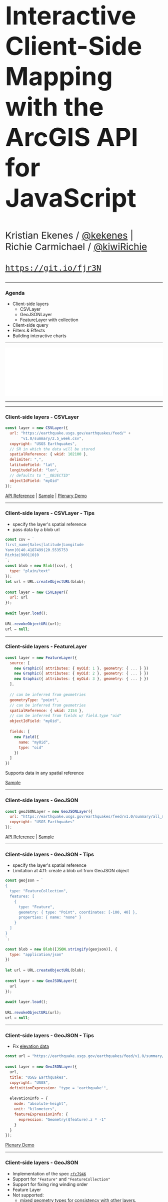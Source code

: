 <!-- .slide: data-background="../../reveal.js/img/2019/uc/bg-1.png" -->

<h1 style="font-size: 80px;">Interactive Client-Side Mapping with the ArcGIS API for JavaScript</h1>
<p style="font-size: 30px;">Kristian Ekenes / <a href="https://github.com/kekenes">@kekenes</a> | Richie Carmichael / <a href="https://github.com/kiwiRichie">@kiwiRichie</a></p>
<p style="font-size: 30px;"><a href="https://git.io/fjr3N"><code>https://git.io/fjr3N</code></a></p>

---

<!-- .slide: data-background="../../reveal.js/img/2019/uc/bg-2.png" -->

### Agenda

- Client-side layers
  - CSVLayer
  - GeoJSONLayer
  - FeatureLayer with collection
- Client-side query
- Filters & Effects
- Building interactive charts

---

<!-- .slide: data-background="../../reveal.js/img/2019/uc/bg-3.png" -->
<img src="../../reveal.js/img/esri-science-logo-white.png" style="border: 0px; background:none; box-shadow: none;">

---

<!-- .slide: data-background="../../reveal.js/img/2019/uc/bg-5.png" -->

---

<!-- .slide: data-background="../../reveal.js/img/2019/uc/bg-2.png" -->
### Client-side layers - CSVLayer

```js
const layer = new CSVLayer({
  url: "https://earthquake.usgs.gov/earthquakes/feed/" +
       "v1.0/summary/2.5_week.csv",
  copyright: "USGS Earthquakes",
  // SR in which the data will be stored
  spatialReference: { wkid: 102100 },
  delimiter: ",",
  latitudeField: "lat",
  longitudeField: "lon",
  // defaults to "__OBJECTID"
  objectIdField: "myOid"
});
```

[API Reference](http://bzh.esri.com/javascript/latest/api-reference/esri-layers-CSVLayer.html)
| [Sample](http://bzh.esri.com/javascript/latest/sample-code/layers-csv/index.html)
| [Plenary Demo](https://ycabon.github.io/2018-devsummit-plenary/2-hurricanes.html)

---

<!-- .slide: data-background="../../reveal.js/img/2019/uc/bg-2.png" -->

### Client-side layers - CSVLayer - Tips

- specify the layer's spatial reference
- pass data by a blob url

```js
const csv = `
first_name|Sales|latitude|Longitude
Yann|0|40.4187499|20.5535753
Richie|9001|0|0
`;
const blob = new Blob([csv], {
  type: "plain/text"
});
let url = URL.createObjectURL(blob);

const layer = new CSVLayer({
  url: url
});

await layer.load();

URL.revokeObjectURL(url);
url = null;
```

---

<!-- .slide: data-background="../../reveal.js/img/2019/uc/bg-2.png" -->

### Client-side layers - FeatureLayer

```js
const layer = new FeatureLayer({
  source: [
    new Graphic({ attributes: { myOid: 1 }, geometry: { ... } })
    new Graphic({ attributes: { myOid: 2 }, geometry: { ... } })
    new Graphic({ attributes: { myOid: 3 }, geometry: { ... } })
  ],

  // can be inferred from geometries
  geometryType: "point",
  // can be inferred from geometries
  spatialReference: { wkid: 2154 },
  // can be inferred from fields w/ field.type "oid"
  objectIdField: "myOid",

  fields: [
    new Field({
      name: "myOid",
      type: "oid"
    })
  ]
})
```

Supports data in any spatial reference

[Sample](https://developers.arcgis.com/javascript/latest/sample-code/layers-featurelayer-collection/index.html)

---

<!-- .slide: data-background="../../reveal.js/img/2019/uc/bg-2.png" -->

### Client-side layers - GeoJSON

```js
const geoJSONLayer = new GeoJSONLayer({
  url: "https://earthquake.usgs.gov/earthquakes/feed/v1.0/summary/all_month.geojson",
  copyright: "USGS Earthquakes"
});
```

[API Reference](http://bzh.esri.com/javascript/latest/api-reference/esri-layers-GeoJSONLayer.html)
| [Sample](http://bzh.esri.com/javascript/latest/sample-code/layers-geojson/index.html)

---

<!-- .slide: data-background="../../reveal.js/img/2019/uc/bg-2.png" -->

### Client-side layers - GeoJSON - Tips

- specify the layer's spatial reference
- Limitation at 4.11: create a blob url from GeoJSON object

```js
const geojson = `
{
  type: "FeatureCollection",
  features: [
    {
      type: "Feature",
      geometry: { type: "Point", coordinates: [-100, 40] },
      properties: { name: "none" }
    }
  ]
}
`;

const blob = new Blob([JSON.stringify(geojson)], {
  type: "application/json"
})

let url = URL.createObjectURL(blob);

const layer = new GeoJSONLayer({
  url
});

await layer.load();

URL.revokeObjectURL(url);
url = null;
```

---

<!-- .slide: data-background="../../reveal.js/img/2019/uc/bg-2.png" -->

### Client-side layers - GeoJSON - Tips

- Fix [elevation data](https://earthquake.usgs.gov/earthquakes/feed/v1.0/geojson.php)

```js
const url = "https://earthquake.usgs.gov/earthquakes/feed/v1.0/summary/all_month.geojson";

const layer = new GeoJSONLayer({
  url,
  title: "USGS Earthquakes",
  copyright: "USGS",
  definitionExpression: "type = 'earthquake'",

  elevationInfo = {
    mode: "absolute-height",
    unit: "kilometers",
    featureExpressionInfo: {
      expression: "Geometry($feature).z * -1"
    }
  }
});
```

[Plenary Demo](https://ycabon.github.io/2019-devsummit-plenary/2_geojson.html)

---

<!-- .slide: data-background="../../reveal.js/img/2019/uc/bg-2.png" -->

### Client-side layers - GeoJSON

- Implementation of the spec [`rfc7946`](https://tools.ietf.org/html/rfc7946)
- Support for `"Feature"` and `"FeatureCollection"`
- Support for fixing ring winding order
- Feature Layer
- Not supported:
  - mixed geometry types for consistency with other layers.
  - `crs` object - only geographic coordinates using WGS84 datum (long/lat)
  - No Antimeridian crossing

---

<!-- .slide: data-background="../../reveal.js/img/2019/uc/bg-2.png" -->

### Client-side layers - GeoJSON

- Not supported, maybe pile:
  - `"GeometryCollection"` object
  - TopoJSON
  - Feature `id` as `string`
- Not supported yet but will be:
  - Export back to GeoJSON
  - updating features using GeoJSON, only through `applyEdits()`
  - Loading a `GeoJSONLayer` using a `GeoJSON` object
  - WebMap spec
  - `queryParameters` and `refresh()`

---

<!-- .slide: data-background="../../reveal.js/img/2019/uc/bg-2.png" -->

### Client-side layers

- Each implementation uses the client-side query engine.
- Pick what's best for your usage.
- Prefer `GeoJSON` over `CSV`.
- Proper attribution using `copyright` property.
- *"With [`GeoJSON`](./demos/geojson_or_featurelayer/geojson.html) I ditch my [`FeatureLayer`](./demos/geojson_or_featurelayer/featureLayer.html)"* NO!!!
- [Quantization benefits](https://github.com/ycabon/quantization/)

---

<!-- .slide: data-background="../../reveal.js/img/2019/uc/bg-2.png" -->

### Client-side query

- `(CSV|GeoJSON|Feature)Layer`:
  - `queryFeatures()`
  - `queryFeatureCount()`
  - `queryObjectIds()`
  - `queryExtent()`

- `(CSV|GeoJSON|Feature)LayerView`:
  - `queryFeatures()`
  - `queryFeatureCount()`
  - `queryObjectIds()`
  - `queryExtent()`

---

<!-- .slide: data-background="../../reveal.js/img/2019/uc/bg-2.png" -->

### Filter

```js
// display rain gauges where their water percent is over 30%
// and if the gauges are completely contained by the 10 miles
// buffer around the filter geometry
featureLayerView.filter = new FeatureFilter({
  where: "percentile >= 30",
  geometry: filterPolygon,
  spatialRelationship: "contains",
  distance: 10,
  units: "miles"
});
```

[API Reference](http://bzh.esri.com/javascript/latest/api-reference/esri-views-layers-support-FeatureFilter.html)
| [Sample: filter by attribute](http://bzh.esri.com/javascript/latest/sample-code/featurefilter-attributes/index.html)
| [Sample: filter by geometry](http://bzh.esri.com/javascript/latest/sample-code/featurefilter-geometry/index.html)

---

<!-- .slide: data-background="../../reveal.js/img/2019/uc/bg-2.png" -->

### Effect

```js
layerView.effect = new FeatureEffect({
  // Examples:
  // brightness(0.4);
  // contrast(200%);
  // grayscale(50%);
  // hue-rotate(90deg);
  // invert(75%);
  // opacity(25%);
  // saturate(30%);
  // sepia(60%);
  excludedEffect: "grayscale(100%) opacity(0.5)",

  filter: new FeatureFilter({
    where: `some_attr < 100`,
    geometry: new Point({
      longitude: -100,
      latitude: 40
    }),
    distance: 100,
    unit: "kilometers",
    spatialRelationship: "contains"
  })
});
```

[CSS reference](https://developer.mozilla.org/en-US/docs/Web/CSS/filter)
| [CSS filter parser](https://github.com/ycabon/css-filter-parser)
| [API Reference](http://bzh.esri.com/javascript/latest/api-reference/esri-views-layers-support-FeatureEffect.html)
| [Plenary Demo](https://ycabon.github.io/2019-devsummit-plenary/3_filter_effect.html)

---

<!-- .slide: data-background="../../reveal.js/img/2019/uc/bg-2.png" -->

### Putting it all together

[![Demo](./demos/client-side_statistics/client-side_statistics.png)](./demos/client-side_statistics/index.html)

---

<!-- .slide: data-background="../../reveal.js/img/2019/uc/bg-2.png" -->

### TimeInfo

```js
var featureLayer = new FeatureLayer({
    url: "https://sampleserver6.arcgisonline.com/arcgis/rest/services/Earthquakes_Since1970/FeatureServer/0"
});
featureLayer.load().then(function(){
    var timeInfo = featureLayer.timeInfo;

    console.log(`
        Start Field: ${timeInfo.startField}       // date_
        End Field:   ${timeInfo.endField}         // null
        Time Extent:
            Start:   ${timeInfo.timeExtent.start} // Sat Jan 03 1970 16:00:00 GMT-0800 (Pacific Standard Time)
            End:     ${timeInfo.timeExtent.end}   // Wed May 27 2009 17:00:00 GMT-0700 (Pacific Daylight Time)
    `);
});
```

---

<!-- .slide: data-background="../../reveal.js/img/2019/uc/bg-2.png" -->

### TimeExtent

```js
var timeExtent = new TimeExtent({
    start: new Date(2000, 0, 1),
    end: new Date(2007, 0, 1)
});
```

```js
var query = {
  timeExtent: {
    start: new Date(2000, 0, 1),
    end: new Date(2007, 0, 1)
  },
  where: "mag >= 5"
};
```

---

<!-- .slide: data-background="../../reveal.js/img/2019/uc/bg-2.png" -->

### Using Time-enabled Queries

```js
// Server-side queries.
featureLayer.queryFeatureCount(query).then(function(count){
  console.log(`${count} quakes found.`);  // e.g. 9235 quakes found.
});
```

```js
// Client-side queries.
featureLayerView.queryFeatureCount(query).then(function(count){
  console.log(`${count} quakes found.`);  // e.g. 9235 quakes found.
});
```

```js
// Display filters.
featureLayerView.filter = query;
```

```js
// Display effects.
quakeView.effect = {
    filter: query
};
```

---

<!-- .slide: data-background="../../reveal.js/img/2019/uc/bg-2.png" -->

### Client-side query

[demo](https://richiecarmichael.github.io/quake-map/index.html)

---

<!-- .slide: data-background="../../reveal.js/img/2019/uc/bg-2.png" -->

```js
view.on("pointer-move", function(event){
    if (!quakeView) { return; }
    event.stopPropagation();

    const query = featureLayerQuake.createQuery();
    query.timeExtent = {
        start: startTime,
        end: endTime
    };
    query.geometry = view.toMap(event);
    query.distance = 500;
    query.units = "kilometers";
    query.returnQueryGeometry = true;

    quakeView.queryFeatures(query).then(function(results) {
        // Draw selection circle.
        view.graphics.removeAll();
        view.graphics.add(new Graphic({
            geometry: results.queryGeometry,
            symbol: {
                type: "simple-fill",
                color: null,
                outline: {
                    color: [255, 255, 255, 0.5],
                    width: 0.5
                }
            }
        }));

        // Highlight selected Earthquakes.
        if (highlight) {
            highlight.remove();
            highlight = null;
        }
        highlight = quakeView.highlight(results.features);

        // Highlight selected Earthquakes in chart.
        d3.selectAll("#dots circle").classed('highlight', false);
        results.features.forEach(function(feature){
            const dot = index[feature.attributes.OBJECTID];
            d3.select(dot).classed('highlight', true);
        });
    });
});
```

---
